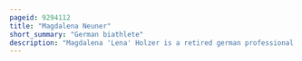 ```yaml
---
pageid: 9294112
title: "Magdalena Neuner"
short_summary: "German biathlete"
description: "Magdalena 'Lena' Holzer is a retired german professional Biathlete. She is the most successful Woman of all Time at Biathlon World Championships and a two-time Olympic Gold Medalist. She became the youngest overall World Cup Winner in the History of the international Biathlon Union at the Age of 21. Holzer is second all-time on the Biathlon World cup tour with 34 World Cup Wins. She has won the overall World Cup Title three Times, in 2007–08, in 2009–10 and her final Season in 2011–12. Holzer retired from the Sport in March 2012 at 25 Years old citing a Lack of Motivation and her Desire for a normal Life."
---
```

